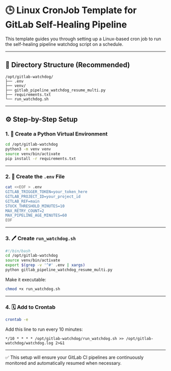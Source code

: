 
# 🕒 Linux CronJob Template for GitLab Self-Healing Pipeline

This template guides you through setting up a Linux-based cron job to run the self-healing pipeline watchdog script on a schedule.

---

## 📁 Directory Structure (Recommended)

```
/opt/gitlab-watchdog/
├── .env
├── venv/
├── gitlab_pipeline_watchdog_resume_multi.py
├── requirements.txt
└── run_watchdog.sh
```

---

## ⚙️ Step-by-Step Setup

### 1. 🐍 Create a Python Virtual Environment

```bash
cd /opt/gitlab-watchdog
python3 -m venv venv
source venv/bin/activate
pip install -r requirements.txt
```

---

### 2. 📝 Create the `.env` File

```bash
cat <<EOF > .env
GITLAB_TRIGGER_TOKEN=your_token_here
GITLAB_PROJECT_ID=your_project_id
GITLAB_REF=main
STUCK_THRESHOLD_MINUTES=10
MAX_RETRY_COUNT=2
MAX_PIPELINE_AGE_MINUTES=60
EOF
```

---

### 3. 🖊️ Create `run_watchdog.sh`

```bash
#!/bin/bash
cd /opt/gitlab-watchdog
source venv/bin/activate
export $(grep -v '^#' .env | xargs)
python gitlab_pipeline_watchdog_resume_multi.py
```

Make it executable:
```bash
chmod +x run_watchdog.sh
```

---

### 4. 🗓️ Add to Crontab

```bash
crontab -e
```

Add this line to run every 10 minutes:
```cron
*/10 * * * * /opt/gitlab-watchdog/run_watchdog.sh >> /opt/gitlab-watchdog/watchdog.log 2>&1
```

---

✅ This setup will ensure your GitLab CI pipelines are continuously monitored and automatically resumed when necessary.

